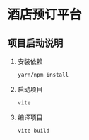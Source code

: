 # 酒店预订平台

## 项目启动说明

1. 安装依赖

   ```bash
   yarn/npm install
   ```

2. 启动项目

   ```bash
   vite
   ```

3. 编译项目

   ```bash
   vite build
   ```

   


